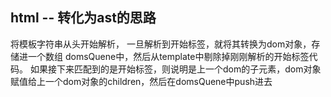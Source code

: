 ## html -- 转化为ast的思路
将模板字符串从头开始解析， 一旦解析到开始标签，就将其转换为dom对象，存储进一个数组 domsQuene中，然后从template中剔除掉刚刚解析的开始标签代码。
如果接下来匹配到的是开始标签，则说明是上一个dom的子元素，dom对象赋值给上一个dom对象的children，然后在domsQuene中push进去